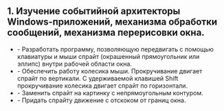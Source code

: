 ## 1. Изучение событийной архитекторы Windows-приложений, механизма обработки сообщений, механизма перерисовки окна.
<ul>
  <li>- Разработать программу, позволяющую передвигать с помощью клавиатуры и мыши спрайт (окрашенный прямоугольник или эллипс) внутри рабочей области окна.</li>
 <li>- Обеспечить работу колесика мыши. Прокручивание двигает спрайт по вертикали. С удерживаемой клавишей Shift прокручивание колесика двигает спрайт по горизонтали.</li>
 <li>- Заменить спрайт на картинку с непрямоугольным контуром.</li>
 <li>- Придать спрайту движение с отскоком от границ окна.</li>
</ul>
